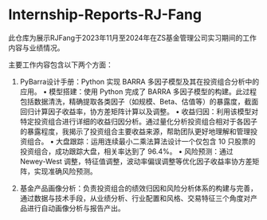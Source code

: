 # Internship-Reports-RJ-Fang
此仓库为展示RJFang于2023年11月至2024年在ZS基金管理公司实习期间的工作内容与业绩情况。

主要工作内容包含以下两个方面：
1. PyBarra设计手册：Python 实现 BARRA 多因子模型及其在投资组合分析中的应用。
• 模型搭建：使用 Python 完成了 BARRA 多因子模型的构建。此过程包括数据清洗，精确提取各类因子（如规模、Beta、估值等）的暴露度，截面回归计算因子收益率，协方差矩阵计算以及调整。
• 收益归因：利用该模型对特定投资组合进行详细的收益归因分析。通过量化分析投资组合相对于各因子的暴露程度，我揭示了投资组合主要收益来源，帮助团队更好地理解和管理投资组合。
• 大盘跟踪：运用连续最小二乘法算法设计一个仅包含 10 只股票的投资组合，成功跟踪大盘，相关率达到了 96.4%。
• 风险预测：通过 Newey-West 调整，特征值调整，波动率偏误调整等优化因子收益率协方差矩阵，实现准确风险预测。

2. 基金产品画像分析：负责投资组合的绩效归因和风险分析体系的构建与完善，通过数据与技术手段，从业绩分析、行业配置和风格、交易特征三个角度对产品进行自动画像分析与报告产出。
